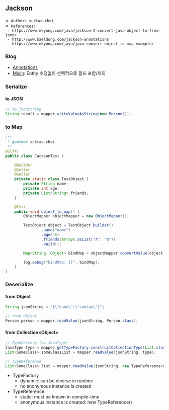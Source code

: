 ## Jackson

```
ㅁ Author: suktae.choi
ㅁ References:
 - https://www.mkyong.com/java/jackson-2-convert-java-object-to-from-json/
 - http://www.baeldung.com/jackson-annotations
 - https://www.mkyong.com/java/java-convert-object-to-map-example/
```

### Blog
- [Annotations](http://www.baeldung.com/jackson-annotations)
- [MixIn](https://github.com/FasterXML/jackson-docs/wiki/JacksonMixInAnnotations): Entity 수정없이 선택적으로 필드 포함/제외

### Serialize
#### to JSON
```java
// to jsonString
String result = mapper.writeValueAsString(new Person());
```

### to Map
```java
/**
 * @author suktae.choi
 */
@Slf4j
public class JacksonTest {

    @Builder
    @Getter
    @Setter
    private static class TestObject {
        private String name;
        private int age;
        private List<String> friends;
    }

    @Test
    public void object_to_map() {
        ObjectMapper objectMapper = new ObjectMapper();

        TestObject object = TestObject.builder()
                .name("name")
                .age(46)
                .friends(Arrays.asList("A", "B"))
                .build();

        Map<String, Object> bindMap = objectMapper.convertValue(object, Map.class);

        log.debug("bindMap: {}", bindMap);
    }
}
```

### Deserialize
#### from Object
```java
String jsonString = "{\"name\":\"suktae\"}";

// from object
Person person = mapper.readValue(jsonString, Person.class);
```

#### from Collection\<Object>
```java
// TypeFactory (== JavaType)
JavaType type = mapper.getTypeFactory.constructCollectionType(List.class, SomeClass.class);
List<SomeClass> someClassList = mapper.readValue(jsonString, type);

// TypeReference
List<SomeClass> list = mapper.readValue(jsonString, new TypeReference<List<SomeClass>>() {});
```

- TypeFactory
  - dynamic: can be diverse in runtime
  - no anonymous instance is created
- TypeReference
  - static: must be known in compile-time
  - anonymous instance is created: new TypeReference()
